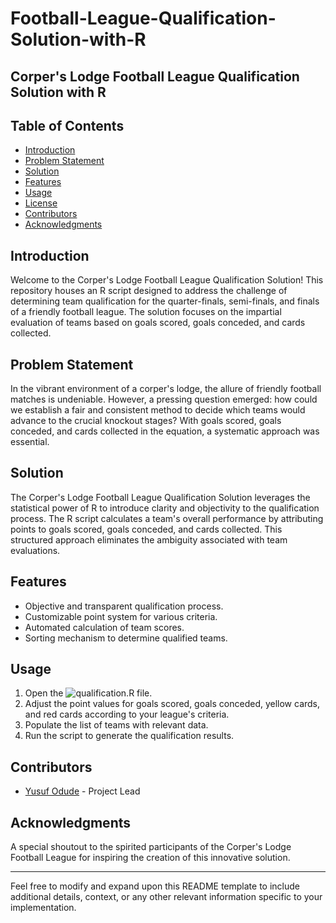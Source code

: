 # Football-League-Qualification-Solution-with-R
## Corper's Lodge Football League Qualification Solution with R

## Table of Contents

- [Introduction](#introduction)
- [Problem Statement](#problem-statement)
- [Solution](#solution)
- [Features](#features)
- [Usage](#usage)
- [License](#license)
- [Contributors](#contributors)
- [Acknowledgments](#acknowledgments)

## Introduction

Welcome to the Corper's Lodge Football League Qualification Solution! This repository houses an R script designed to address the challenge of determining team qualification for the quarter-finals, semi-finals, and finals of a friendly football league. The solution focuses on the impartial evaluation of teams based on goals scored, goals conceded, and cards collected.

## Problem Statement

In the vibrant environment of a corper's lodge, the allure of friendly football matches is undeniable. However, a pressing question emerged: how could we establish a fair and consistent method to decide which teams would advance to the crucial knockout stages? With goals scored, goals conceded, and cards collected in the equation, a systematic approach was essential.

## Solution

The Corper's Lodge Football League Qualification Solution leverages the statistical power of R to introduce clarity and objectivity to the qualification process. The R script calculates a team's overall performance by attributing points to goals scored, goals conceded, and cards collected. This structured approach eliminates the ambiguity associated with team evaluations.

## Features

- Objective and transparent qualification process.
- Customizable point system for various criteria.
- Automated calculation of team scores.
- Sorting mechanism to determine qualified teams.

## Usage

1. Open the ![`qualification.R`](/) file.
2. Adjust the point values for goals scored, goals conceded, yellow cards, and red cards according to your league's criteria.
3. Populate the list of teams with relevant data.
4. Run the script to generate the qualification results.

## Contributors

- [Yusuf Odude](https://github.com/YussasifDA) - Project Lead

## Acknowledgments

A special shoutout to the spirited participants of the Corper's Lodge Football League for inspiring the creation of this innovative solution.

---

Feel free to modify and expand upon this README template to include additional details, context, or any other relevant information specific to your implementation.
